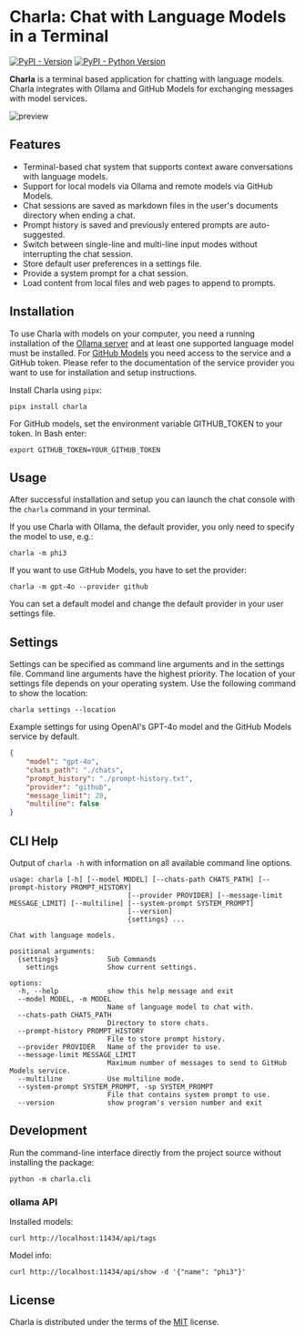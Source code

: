 # Charla: Chat with Language Models in a Terminal

[![PyPI - Version](https://img.shields.io/pypi/v/charla.svg)](https://pypi.org/project/charla)
[![PyPI - Python Version](https://img.shields.io/pypi/pyversions/charla.svg)](https://pypi.org/project/charla)

**Charla** is a terminal based application for chatting with language models. Charla integrates with Ollama and GitHub Models for exchanging messages with model services.

![preview](https://geeksta.net/img/tools/charla-chat-demo.gif)

## Features

* Terminal-based chat system that supports context aware conversations with language models.
* Support for local models via Ollama and remote models via GitHub Models.
* Chat sessions are saved as markdown files in the user's documents directory when ending a chat.
* Prompt history is saved and previously entered prompts are auto-suggested.
* Switch between single-line and multi-line input modes without interrupting the chat session.
* Store default user preferences in a settings file.
* Provide a system prompt for a chat session.
* Load content from local files and web pages to append to prompts.

## Installation

To use Charla with models on your computer, you need a running installation of the [Ollama server](https://ollama.com/download) and at least one supported language model must be installed. For [GitHub Models](https://github.com/marketplace/models) you need access to the service and a GitHub token. Please refer to the documentation of the service provider you want to use for installation and setup instructions.

Install Charla using `pipx`:

```console
pipx install charla
```

For GitHub models, set the environment variable GITHUB_TOKEN to your token. In Bash enter:

```console
export GITHUB_TOKEN=YOUR_GITHUB_TOKEN
```

## Usage

After successful installation and setup you can launch the chat console with the `charla` command in your terminal.

If you use Charla with Ollama, the default provider, you only need to specify the model to use, e.g.:

```console
charla -m phi3
```

If you want to use GitHub Models, you have to set the provider:

```console
charla -m gpt-4o --provider github
```

You can set a default model and change the default provider in your user settings file.

## Settings

Settings can be specified as command line arguments and in the settings file. Command line arguments have the highest priority. The location of your settings file depends on your operating system. Use the following command to show the location:

```console
charla settings --location
```

Example settings for using OpenAI's GPT-4o model and the GitHub Models service by default.

```json
{
    "model": "gpt-4o",
    "chats_path": "./chats",
    "prompt_history": "./prompt-history.txt",
    "provider": "github",
    "message_limit": 20,
    "multiline": false
}
```

## CLI Help

Output of `charla -h` with information on all available command line options.

<!-- START: DO NOT EDIT -->
```text
usage: charla [-h] [--model MODEL] [--chats-path CHATS_PATH] [--prompt-history PROMPT_HISTORY]
                             [--provider PROVIDER] [--message-limit MESSAGE_LIMIT] [--multiline] [--system-prompt SYSTEM_PROMPT]
                             [--version]
                             {settings} ...

Chat with language models.

positional arguments:
  {settings}            Sub Commands
    settings            Show current settings.

options:
  -h, --help            show this help message and exit
  --model MODEL, -m MODEL
                        Name of language model to chat with.
  --chats-path CHATS_PATH
                        Directory to store chats.
  --prompt-history PROMPT_HISTORY
                        File to store prompt history.
  --provider PROVIDER   Name of the provider to use.
  --message-limit MESSAGE_LIMIT
                        Maximum number of messages to send to GitHub Models service.
  --multiline           Use multiline mode.
  --system-prompt SYSTEM_PROMPT, -sp SYSTEM_PROMPT
                        File that contains system prompt to use.
  --version             show program's version number and exit

```
<!-- END: DO NOT EDIT -->

## Development

Run the command-line interface directly from the project source without installing the package:

```console
python -m charla.cli
```

### ollama API

Installed models:

```console
curl http://localhost:11434/api/tags
```

Model info:

```console
curl http://localhost:11434/api/show -d '{"name": "phi3"}'
```

## License

Charla is distributed under the terms of the [MIT](https://spdx.org/licenses/MIT.html) license.
